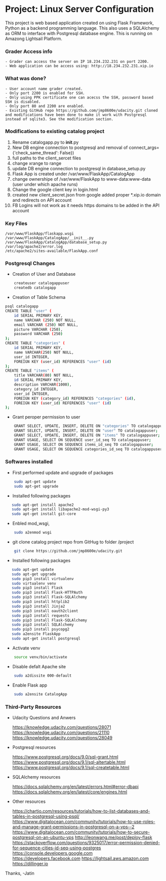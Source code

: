 # Project: Linux Server Configuration

This project is web based application created on using Flask Framework, Python as a backend programming language. This also uses a SQLAlchemy as ORM to interface with Postgresql database engine.   This is running on Amazong Lightsail Platform. 

### Grader Access info    
    - Grader can access the server on IP 18.234.232.231 on port 2200.
    - Web application can be access using: http://18.234.232.231.xip.io
    
### What was done?
    - User account name grader created.
    - Only port 2200 is enabled for SSH.
    - Only using PPK certificate one can acecss the SSH, password based SSH is disabled.
    - Only port 80 and 2200 are enabled.
    - Existing GitHub repo https://github.com/jmp8600e/udacity.git cloned and modifications have been done to make it work with Postgresql instead of sqlite3. See the modification section.

### Modifications to existing catalog project
1. Rename catalogapp.py to __init__.py
2. New DB engine connection to postgresql and removal of connect_args={'check_same_thread': False}) 
3. full paths to the client_sercet files
4. change xrange to range
5. update DB engine connection to postgresql in database_setup.py
6. Flask App is created under /var/www/FlaskApp/CatalogApp
7. change ownershipe of /var/www/FlaskApp to www-data:www-data (user under which apache runs)
8. Change the google client key in login.html
9. created new client_secret.json from google added proper *.xip.io domain and redirects on API account
10. FB Logins will not work as it needs https domains to be added in the API account

### Key Files
    /var/www/FlaskApp/flaskapp.wsgi
    /var/www/FlaskApp/CatalogApp/__init__.py
    /var/www/FlaskApp/CatalogApp/database_setup.py
    /var/log/apache2/error.log
    /etc/apache2/sites-available/FlaskApp.conf
    
### Postgresql Changes
- Creation of User and Database
```sh
    createuser catalogappuser
    createdb catalogapp
```
- Creation of Table Schema
```sh
psql catalogapp
CREATE TABLE "user" (
    id SERIAL PRIMARY KEY,
    name VARCHAR (250) NOT NULL,
    email VARCHAR (250) NOT NULL,
    picture VARCHAR (250),
    password VARCHAR (250)
);
CREATE TABLE "categories" (
    id SERIAL PRIMARY KEY,
    name VARCHAR(250) NOT NULL,
    user_id INTEGER,
    FOREIGN KEY (user_id) REFERENCES "user" (id)
);
CREATE TABLE "items" (
    title VARCHAR(80) NOT NULL,
    id SERIAL PRIMARY KEY,
    description VARCHAR(1000),
    category_id INTEGER,
    user_id INTEGER,
    FOREIGN KEY (category_id) REFERENCES "categories" (id),
    FOREIGN KEY (user_id) REFERENCES "user" (id)
);
```
- Grant peroper permission to user 
```sh
    GRANT SELECT, UPDATE, INSERT, DELETE ON "categories" TO catalogappuser;
    GRANT SELECT, UPDATE, INSERT, DELETE ON "user" TO catalogappuser;
    GRANT SELECT, UPDATE, INSERT, DELETE ON "items" TO catalogappuser;
    GRANT USAGE, SELECT ON SEQUENCE user_id_seq TO catalogappuser;
    GRANT USAGE, SELECT ON SEQUENCE items_id_seq TO catalogappuser;
    GRANT USAGE, SELECT ON SEQUENCE categories_id_seq TO catalogappuser;
```

### Softwares installed     
- First performed update and upgrade of packages
```sh
    sudo apt-get update
    sudo apt-get upgrade
```
- Installed following packages  
 ```sh 
    sudo apt-get install apache2
    sudo apt-get install libapache2-mod-wsgi-py3
    sudo apt-get install git-core
 ``` 
- Enbled mod_wsgi,
```sh    
    sudo a2enmod wsgi
```
 - git clone catalog project repo from GitHug to folder /project
```sh
    git clone https://github.com/jmp8600e/udacity.git
``` 
- Installed following packages  
 ```sh 
    sudo apt-get update
    sudo apt-get upgrade
    sudo pip3 install virtualenv
    sudo virtualenv venv
    sudo pip3 install Flask
    sudo pip3 install Flask-HTTPAuth
    sudo pip3 install Flask-SQLAlchemy
    sudo pip3 install httplib2
    sudo pip3 install Jinja2
    sudo pip3 install oauth2client
    sudo pip3 install requests
    sudo pip3 install Flask-SQLAlchemy
    sudo pip3 install SQLAlchemy
    sudo pip3 install psycopg2
    sudo a2ensite FlaskApp
    sudo apt-get install postgresql
```
- Activate venv
```sh
    source venv/bin/activate
```
- Disable defalt Apache site   
```sh
    sudo a2dissite 000-default
```
- Enable Flask app  
```sh
    sudo a2ensite CatalogApp
```    

### Third-Party Resources

- Udacity Questions and Anwers

    https://knowledge.udacity.com/questions/28071
    https://knowledge.udacity.com/questions/21110
    https://knowledge.udacity.com/questions/28049

- Postgresql resources

    https://www.postgresql.org/docs/9.0/sql-grant.html
    https://www.postgresql.org/docs/9.1/sql-altertable.html
    https://www.postgresql.org/docs/9.1/sql-createtable.html

- SQLAlchemy resources

    https://docs.sqlalchemy.org/en/latest/errors.html#error-dbapi
    https://docs.sqlalchemy.org/en/latest/core/engines.html

- Other resources

    https://chartio.com/resources/tutorials/how-to-list-databases-and-tables-in-postgresql-using-psql/
    https://www.digitalocean.com/community/tutorials/how-to-use-roles-and-manage-grant-permissions-in-postgresql-on-a-vps--2
    https://www.digitalocean.com/community/tutorials/how-to-secure-postgresql-on-an-ubuntu-vps
    http://leonwang.me/post/deploy-flask
    https://stackoverflow.com/questions/9325017/error-permission-denied-for-sequence-cities-id-seq-using-postgres
    https://console.developers.google.com
    https://developers.facebook.com
    https://lightsail.aws.amazon.com
    https://dillinger.io

Thanks,
-Jatin

  
